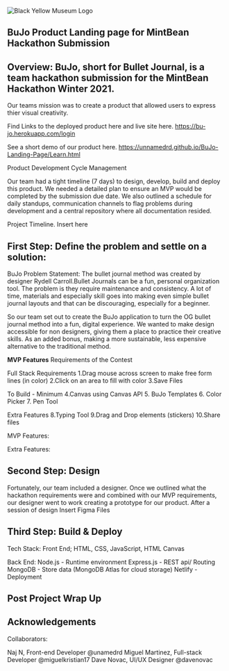 ![Black   Yellow Museum Logo](https://user-images.githubusercontent.com/93551062/146459256-54cdbaed-71ad-4154-8533-a7f85174b230.png)

## BuJo Product Landing page for MintBean Hackathon Submission

## Overview: BuJo, short for Bullet Journal, is a team hackathon submission for the MintBean Hackathon Winter 2021. 

Our teams mission was to create a product that allowed users to express thier visual creativity. 

Find Links to the deployed product here and live site here. https://bu-jo.herokuapp.com/login


See a short demo of our product here. https://unnamedrd.github.io/BuJo-Landing-Page/Learn.html




Product Development Cycle Management

Our team had a tight timeline (7 days) to design, develop, build and deploy this product. We needed a detailed plan to ensure an MVP would be completed by the submission due date. We also outlined a schedule for daily standups, communication channels to flag problems during development and a central repository where all documentation resided. 

Project Timeline. Insert here


## First Step: Define the problem and settle on a solution:

BuJo Problem Statement: The bullet journal method was created by designer Rydell Carroll.Bullet Journals can be a fun, personal organization tool. The problem is they require maintenance and consistency. A lot of time, materials and especially skill goes into making even simple bullet journal layouts and that can be discouraging, especially for a beginner. 

So our team set out to create the BuJo application to turn the OG bullet journal method into a fun, digital experience. We wanted to make design accessible for non designers, giving them a place to practice their creative skills.  As an added bonus, making a more sustainable, less expensive alternative to the traditional method. 


**MVP Features**
Requirements of the Contest 

Full Stack Requirements
1.Drag mouse across screen to make free form lines (in color)
2.Click on an area to fill with color
3.Save Files 

To Build - Minimum
4.Canvas using Canvas API 
5. BuJo Templates
6. Color Picker 
7. Pen Tool 

Extra Features 
8.Typing Tool 
9.Drag and Drop elements (stickers) 
10.Share files 

MVP Features: 

Extra Features: 

## Second Step: Design 
Fortunately, our team included a designer. Once we outlined what the hackathon requirements were and combined with our MVP requirements, our designer went to work creating a prototype for our product. After a session of design
Insert Figma Files



## Third Step: Build & Deploy

Tech Stack: 
Front End; 
HTML, CSS, JavaScript, HTML Canvas

Back End:
Node.js - Runtime environment
Express.js - REST api/ Routing
MongoDB - Store data (MongoDB Atlas for cloud storage)
Netlify - Deployment

## Post Project Wrap Up



## Acknowledgements 

Collaborators: 

Naj N, Front-end Developer @unamedrd
Miguel Martinez, Full-stack Developer @miguelkristian17
Dave Novac, UI/UX Designer @davenovac


